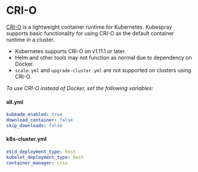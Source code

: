 CRI-O
===============

[CRI-O] is a lightweight container runtime for Kubernetes.
Kubespray supports basic functionality for using CRI-O as the default container runtime in a cluster.

* Kubernetes supports CRI-O on v1.11.1 or later.
* Helm and other tools may not function as normal due to dependency on Docker.
* `scale.yml` and `upgrade-cluster.yml` are not supported on clusters using CRI-O.

_To use CRI-O instead of Docker, set the following variables:_

#### all.yml

```yaml
kubeadm_enabled: true
download_container: false
skip_downloads: false
```

#### k8s-cluster.yml

```yaml
etcd_deployment_type: host
kubelet_deployment_type: host
container_manager: crio
```

[CRI-O]: https://cri-o.io/
